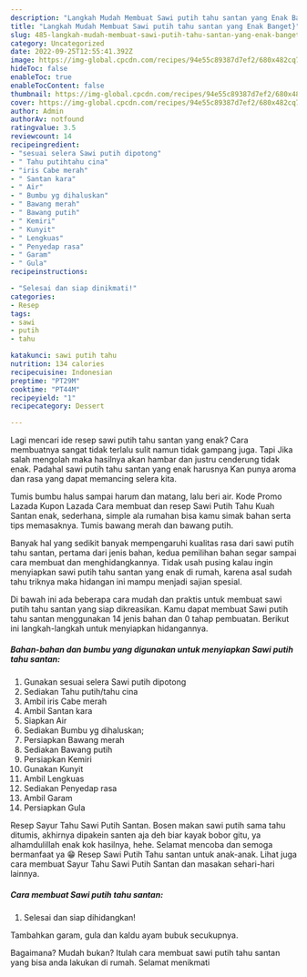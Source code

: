 ```yaml
---
description: "Langkah Mudah Membuat Sawi putih tahu santan yang Enak Banget}"
title: "Langkah Mudah Membuat Sawi putih tahu santan yang Enak Banget}"
slug: 485-langkah-mudah-membuat-sawi-putih-tahu-santan-yang-enak-banget
category: Uncategorized
date: 2022-09-25T12:55:41.392Z
image: https://img-global.cpcdn.com/recipes/94e55c89387d7ef2/680x482cq70/sawi-putih-tahu-santan-foto-resep-utama.jpg
hideToc: false
enableToc: true
enableTocContent: false
thumbnail: https://img-global.cpcdn.com/recipes/94e55c89387d7ef2/680x482cq70/sawi-putih-tahu-santan-foto-resep-utama.jpg
cover: https://img-global.cpcdn.com/recipes/94e55c89387d7ef2/680x482cq70/sawi-putih-tahu-santan-foto-resep-utama.jpg
author: Admin
authorAv: notfound
ratingvalue: 3.5
reviewcount: 14
recipeingredient:
- "sesuai selera Sawi putih dipotong"
- " Tahu putihtahu cina"
- "iris Cabe merah"
- " Santan kara"
- " Air"
- " Bumbu yg dihaluskan"
- " Bawang merah"
- " Bawang putih"
- " Kemiri"
- " Kunyit"
- " Lengkuas"
- " Penyedap rasa"
- " Garam"
- " Gula"
recipeinstructions:

- "Selesai dan siap dinikmati!"
categories:
- Resep
tags:
- sawi
- putih
- tahu

katakunci: sawi putih tahu 
nutrition: 134 calories
recipecuisine: Indonesian
preptime: "PT29M"
cooktime: "PT44M"
recipeyield: "1"
recipecategory: Dessert

---
```



Lagi mencari ide resep sawi putih tahu santan yang enak? Cara membuatnya sangat tidak terlalu sulit namun tidak gampang juga. Tapi Jika salah mengolah maka hasilnya akan hambar dan justru cenderung tidak enak. Padahal sawi putih tahu santan yang enak harusnya Kan punya aroma dan rasa yang dapat memancing selera kita.


Tumis bumbu halus sampai harum dan matang, lalu beri air. Kode Promo Lazada Kupon Lazada Cara membuat dan resep Sawi Putih Tahu Kuah Santan enak, sederhana, simple ala rumahan bisa kamu simak bahan serta tips memasaknya. Tumis bawang merah dan bawang putih.

Banyak hal yang sedikit banyak mempengaruhi kualitas rasa dari sawi putih tahu santan, pertama dari jenis bahan, kedua pemilihan bahan segar sampai cara membuat dan menghidangkannya. Tidak usah pusing kalau ingin menyiapkan sawi putih tahu santan yang enak di rumah, karena asal sudah tahu triknya maka hidangan ini mampu menjadi sajian spesial.


Di bawah ini ada beberapa cara mudah dan praktis untuk membuat sawi putih tahu santan yang siap dikreasikan. Kamu dapat membuat Sawi putih tahu santan menggunakan 14 jenis bahan dan 0 tahap pembuatan. Berikut ini langkah-langkah untuk menyiapkan hidangannya.

<!--inarticleads1-->

##### Bahan-bahan dan bumbu yang digunakan untuk menyiapkan Sawi putih tahu santan:

1. Gunakan sesuai selera Sawi putih dipotong
1. Sediakan  Tahu putih/tahu cina
1. Ambil iris Cabe merah
1. Ambil  Santan kara
1. Siapkan  Air
1. Sediakan  Bumbu yg dihaluskan;
1. Persiapkan  Bawang merah
1. Sediakan  Bawang putih
1. Persiapkan  Kemiri
1. Gunakan  Kunyit
1. Ambil  Lengkuas
1. Sediakan  Penyedap rasa
1. Ambil  Garam
1. Persiapkan  Gula


Resep Sayur Tahu Sawi Putih Santan. Bosen makan sawi putih sama tahu ditumis, akhirnya dipakein santen aja deh biar kayak bobor gitu, ya alhamdulillah enak kok hasilnya, hehe. Selamat mencoba dan semoga bermanfaat ya 😁 Resep Sawi Putih Tahu santan untuk anak-anak. Lihat juga cara membuat Sayur Tahu Sawi Putih Santan dan masakan sehari-hari lainnya. 

<!--inarticleads2-->

##### Cara membuat Sawi putih tahu santan:


1. Selesai dan siap dihidangkan!

Tambahkan garam, gula dan kaldu ayam bubuk secukupnya. 

Bagaimana? Mudah bukan? Itulah cara membuat sawi putih tahu santan yang bisa anda lakukan di rumah. Selamat menikmati
